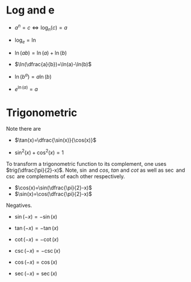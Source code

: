 

# Log and e
- $a^n=c \Leftrightarrow \log_n(c)=a$
- $\log_e=\ln$


- $\ln(ab)=\ln(a)+\ln(b)$
- $\ln(\dfrac{a}{b})=\ln(a)-\ln(b)$
- $\ln(b^a)=a\ln(b)$
- $e^{\ln(a)}=a$

# Trigonometric
Note there are 
- $\tan(x)=\dfrac{\sin(x)}{\cos(x)}$

- $\sin^2(x)+\cos^2(x)=1$

To transform a trigonometric function to its complement, one uses $trig(\dfrac{\pi}{2}-x)$. Note, $\sin$ and $cos$, $tan$ and $cot$ as well as $\sec$ and $\csc$ are complements of each other respectively.

- $\cos(x)=\sin(\dfrac{\pi}{2}-x)$
- $\sin(x)=\cos(\dfrac{\pi}{2}-x)$

Negatives.
- $\sin(-x)=-\sin(x)$
- $\tan(-x)=-\tan(x)$
- $\cot(-x)=-\cot(x)$
- $\csc(-x)=-\csc(x)$

- $\cos(-x)=\cos(x)$
- $\sec(-x)=\sec(x)$

